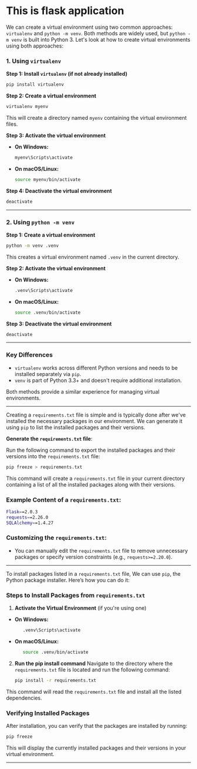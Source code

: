 # This is flask application


We can create a virtual environment using two common approaches: `virtualenv` and `python -m venv`. Both methods are widely used, but `python -m venv` is built into Python 3. Let's look at how to create virtual environments using both approaches:

### 1. Using `virtualenv`

**Step 1: Install `virtualenv` (if not already installed)**
```bash
pip install virtualenv
```

**Step 2: Create a virtual environment**
```bash
virtualenv myenv
```
This will create a directory named `myenv` containing the virtual environment files.

**Step 3: Activate the virtual environment**

- **On Windows:**
  ```bash
  myenv\Scripts\activate
  ```

- **On macOS/Linux:**
  ```bash
  source myenv/bin/activate
  ```

**Step 4: Deactivate the virtual environment**
```bash
deactivate
```

---

### 2. Using `python -m venv`

**Step 1: Create a virtual environment**
```bash
python -m venv .venv
```
This creates a virtual environment named `.venv` in the current directory.

**Step 2: Activate the virtual environment**

- **On Windows:**
  ```bash
  .venv\Scripts\activate
  ```

- **On macOS/Linux:**
  ```bash
  source .venv/bin/activate
  ```

**Step 3: Deactivate the virtual environment**
```bash
deactivate
```

---

### Key Differences
- `virtualenv` works across different Python versions and needs to be installed separately via `pip`.
- `venv` is part of Python 3.3+ and doesn't require additional installation.

Both methods provide a similar experience for managing virtual environments.

---
Creating a `requirements.txt` file is simple and is typically done after we've installed the necessary packages in our environment. We can generate it using `pip` to list the installed packages and their versions.

**Generate the `requirements.txt` file**:

   Run the following command to export the installed packages and their versions into the `requirements.txt` file:
   ```bash
   pip freeze > requirements.txt
   ```

This command will create a `requirements.txt` file in your current directory containing a list of all the installed packages along with their versions.

### Example Content of a `requirements.txt`:
```bash
Flask==2.0.3
requests==2.26.0
SQLAlchemy==1.4.27
```

### Customizing the `requirements.txt`:
- You can manually edit the `requirements.txt` file to remove unnecessary packages or specify version constraints (e.g., `requests>=2.20.0`).


---

To install packages listed in a `requirements.txt` file, We can use `pip`, the Python package installer. Here’s how you can do it:

### Steps to Install Packages from `requirements.txt`

1. **Activate the Virtual Environment** (if you're using one)
- **On Windows:**
  ```bash
     .venv\Scripts\activate
  ```
- **On macOS/Linux:**
  ```bash
     source .venv/bin/activate
  ```

2. **Run the pip install command**
   Navigate to the directory where the `requirements.txt` file is located and run the following command:
   ```bash
   pip install -r requirements.txt
   ```

This command will read the `requirements.txt` file and install all the listed dependencies.

<!-- ### Example of a `requirements.txt` File

Here’s an example of how `requirements.txt` might look:
```
Flask==2.0.3
requests==2.26.0
SQLAlchemy==1.4.27
``` -->

### Verifying Installed Packages
After installation, you can verify that the packages are installed by running:
```bash
pip freeze
```
This will display the currently installed packages and their versions in your virtual environment.

---
